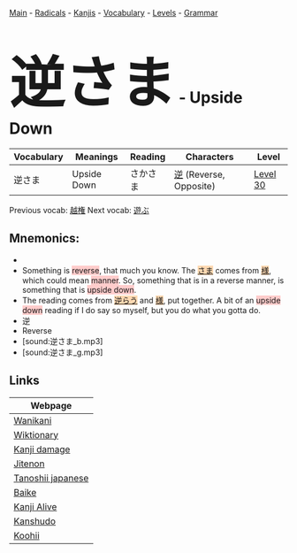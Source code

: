 <style> bigfont {font-size: 100px}</style>
[Main](../README.md) -
[Radicals](../radicals.md) -
[Kanjis](../kanjis.md) -
[Vocabulary](../vocabulary.md) -
[Levels](../levels.md) -
[Grammar](../grammar.md)
# <bigfont> 逆さま</bigfont> - Upside Down 

| Vocabulary | Meanings | Reading | Characters | Level |
| --- | --- | --- | --- | --- |
| 逆さま | Upside Down | さかさま |  [逆](../kanjis/逆.md) (Reverse, Opposite) | [Level 30](../levels/wk_level30.md) |

Previous vocab: [越権](越権.md) Next vocab: [遊ぶ](遊ぶ.md) 

## Mnemonics:

* 
* Something is <span style="background-color:#ffcccb"> reverse</span>, that much you know. The <span style="background-color:#fed8b1"> [さま](https://jisho.org/search/さま)</span> comes from <span style="background-color:#fed8b1"> [様](https://jisho.org/search/様)</span>, which could mean <span style="background-color:#ffcccb"> manner</span>. So, something that is in a reverse manner, is something that is <span style="background-color:#ffcccb"> upside down</span>.
* The reading comes from <span style="background-color:#fed8b1"> [逆らう](https://jisho.org/search/逆らう)</span> and <span style="background-color:#fed8b1"> [様](https://jisho.org/search/様)</span>, put together. A bit of an <span style="background-color:#ffcccb"> upside down</span> reading if I do say so myself, but you do what you gotta do.
* 逆
* Reverse
* [sound:逆さま_b.mp3]
* [sound:逆さま_g.mp3]


## Links 

| Webpage |
| --- |
| [Wanikani          ](https://www.wanikani.com/kanji/逆さま) |
| [Wiktionary        ](https://en.wiktionary.org/wiki/逆さま) |
| [Kanji damage      ](http://www.kanjidamage.com/kanji/search?utf8=✓&q=逆さま) |
| [Jitenon           ](https://jitenon.com/kanji/逆さま) |
| [Tanoshii japanese ](https://www.tanoshiijapanese.com/dictionary/kanji.cfm?k=逆さま) |
| [Baike             ](https://baike.baidu.com/item/逆さま) |
| [Kanji Alive       ](https://app.kanjialive.com/逆さま) |
| [Kanshudo          ](https://www.kanshudo.com/searchmn?q=逆さま) |
| [Koohii            ](https://kanji.koohii.com/study/kanji/逆さま) |
